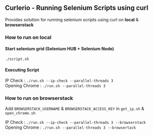 ## Curlerio - Running Selenium Scripts using curl

Provides solution for running selenium scripts using curl on **local** & **browserstack**

### How to run on local

#### Start selenium grid (Selenium HUB + Selenium Node)

`./script.sh`

#### Executing Script

IP Check : `./run.sh --ip-check --parallel-threads 3`\
Opening Chrome : `./run.sh --parallel-threads 3`

### How to run on browserstack

Add `BROWSERSTACK_USERNAME` & `BROWSERSTACK_ACCESS_KEY` in `get_ip.sh` & `open_chrome.sh`

IP Check : `./run.sh --ip-check --parallel-threads 3 --browserstack`\
Opening Chrome : `./run.sh --parallel-threads 3 --browsertack`
